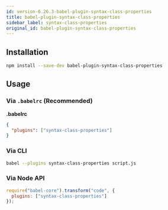 ```yaml
---
id: version-6.26.3-babel-plugin-syntax-class-properties
title: babel-plugin-syntax-class-properties
sidebar_label: syntax-class-properties
original_id: babel-plugin-syntax-class-properties
---
```


## Installation

```sh
npm install --save-dev babel-plugin-syntax-class-properties
```

## Usage

### Via `.babelrc` (Recommended)

**.babelrc**

```json
{
  "plugins": ["syntax-class-properties"]
}
```

### Via CLI

```sh
babel --plugins syntax-class-properties script.js
```

### Via Node API

```javascript
require("babel-core").transform("code", {
  plugins: ["syntax-class-properties"]
});
```

